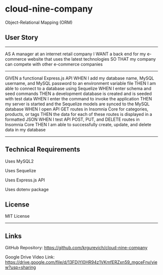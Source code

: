 # cloud-nine-company
Object-Relational Mapping (ORM)

## User Story

---

AS A manager at an internet retail company
I WANT a back end for my e-commerce website that uses the latest technologies
SO THAT my company can compete with other e-commerce companies

---

GIVEN a functional Express.js API
WHEN I add my database name, MySQL username, and MySQL password to an environment variable file
THEN I am able to connect to a database using Sequelize
WHEN I enter schema and seed commands
THEN a development database is created and is seeded with test data
WHEN I enter the command to invoke the application
THEN my server is started and the Sequelize models are synced to the MySQL database
WHEN I open API GET routes in Insomnia Core for categories, products, or tags
THEN the data for each of these routes is displayed in a formatted JSON
WHEN I test API POST, PUT, and DELETE routes in Insomnia Core
THEN I am able to successfully create, update, and delete data in my database

---

## Technical Requirements

Uses MySQL2

Uses Sequelize

Uses Express.js API

Uses dotenv package

## License

MIT License

---

## Links

GitHub Repository: https://github.com/krgurevich/cloud-nine-company

Google Drive Video Link: https://drive.google.com/file/d/13FDjYI0HR94z1VKmfERZxn59_mgceFnv/view?usp=sharing

